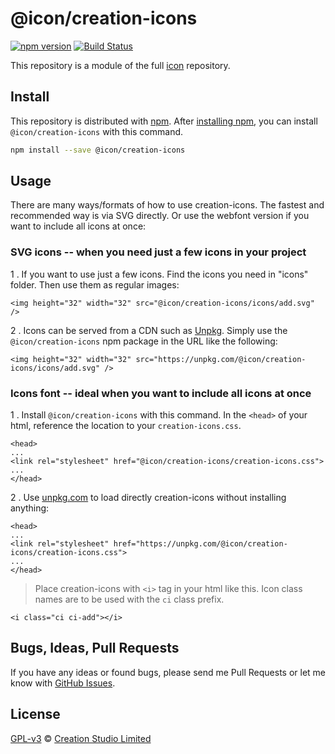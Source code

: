 # @icon/creation-icons

[![npm version](https://img.shields.io/npm/v/@icon/creation-icons.svg)](https://www.npmjs.org/package/@icon/creation-icons)
[![Build Status](https://travis-ci.org/icon/icon.svg?branch=master)](https://travis-ci.org/icon/icon)

This repository is a module of the full [icon][icon] repository.

## Install

This repository is distributed with [npm]. After [installing npm][install-npm], you can install `@icon/creation-icons` with this command.

```bash
npm install --save @icon/creation-icons
```

## Usage

There are many ways/formats of how to use creation-icons. The fastest and recommended way is via SVG directly. Or use the webfont version if you want to include all icons at once:

### SVG icons -- when you need just a few icons in your project

1 . If you want to use just a few icons. Find the icons you need in "icons" folder. Then use them as regular images:

```
<img height="32" width="32" src="@icon/creation-icons/icons/add.svg" />
```

2 . Icons can be served from a CDN such as [Unpkg][Unpkg]. Simply use the `@icon/creation-icons` npm package in the URL like the following:

```
<img height="32" width="32" src="https://unpkg.com/@icon/creation-icons/icons/add.svg" />
```

### Icons font -- ideal when you want to include all icons at once

1 . Install `@icon/creation-icons` with this command. In the `<head>` of your html, reference the location to your `creation-icons.css`.

```
<head>
...
<link rel="stylesheet" href="@icon/creation-icons/creation-icons.css">
...
</head>
```

2 . Use [unpkg.com][Unpkg] to load directly creation-icons without installing anything:

```
<head>
...
<link rel="stylesheet" href="https://unpkg.com/@icon/creation-icons/creation-icons.css">
...
</head>
```

> Place creation-icons with `<i>` tag in your html like this. Icon class names are to be used with the `ci` class prefix.

```
<i class="ci ci-add"></i>
```

## Bugs, Ideas, Pull Requests

If you have any ideas or found bugs, please send me Pull Requests or let me know with [GitHub Issues][github issues].

## License

[GPL-v3](./LICENSE) &copy; [Creation Studio Limited](https://creationstudio.com/)

[icon]: https://github.com/thecreation/icons
[npm]: https://www.npmjs.com/
[install-npm]: https://docs.npmjs.com/getting-started/installing-node
[github issues]: https://github.com/thecreation/icons/issues
[sass]: http://sass-lang.com/
[Unpkg]: https://unpkg.com